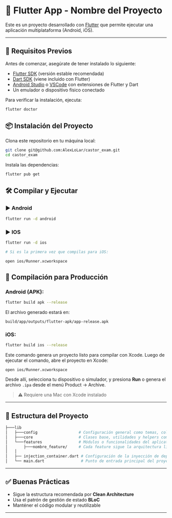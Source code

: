 
# 📱 Flutter App - Nombre del Proyecto

Este es un proyecto desarrollado con [Flutter](https://flutter.dev/) que permite ejecutar una aplicación multiplataforma (Android, iOS).

---

## 🚀 Requisitos Previos

Antes de comenzar, asegúrate de tener instalado lo siguiente:

- [Flutter SDK](https://docs.flutter.dev/get-started/install) (versión estable recomendada)
- [Dart SDK](https://dart.dev/get-dart) (viene incluido con Flutter)
- [Android Studio](https://developer.android.com/studio) o [VSCode](https://code.visualstudio.com/) con extensiones de Flutter y Dart
- Un emulador o dispositivo físico conectado

Para verificar la instalación, ejecuta:

```bash
flutter doctor
```

## 📦 Instalación del Proyecto

Clona este repositorio en tu máquina local:

```bash
git clone git@github.com:AlexLoLar/castor_exam.git
cd castor_exam
```

Instala las dependencias:

```bash
flutter pub get
```

## 🛠️ Compilar y Ejecutar

### ▶️ Android

```bash
flutter run -d android
```

### ▶️ IOS

```bash
flutter run -d ios

# Si es la primera vez que compilas para iOS:

open ios/Runner.xcworkspace
```

## 🧪 Compilación para Producción

### Android (APK):

```bash
flutter build apk --release
```

El archivo generado estará en:

```
build/app/outputs/flutter-apk/app-release.apk
```

### iOS:

```bash
flutter build ios --release
```

Este comando genera un proyecto listo para compilar con Xcode. Luego de ejecutar el comando, abre el proyecto en Xcode:

```
open ios/Runner.xcworkspace
```

Desde allí, selecciona tu dispositivo o simulador, y presiona **Run** o genera el archivo `.ipa` desde el menú Product → Archive.

> ⚠️ Requiere una Mac con Xcode instalado 

---

## 📁 Estructura del Proyecto

```bash
├───lib
│   ├───config                  # Configuración general como temas, colores, rutas
│   ├───core                    # Clases base, utilidades y helpers comunes
│   └───features                # Módulos o funcionalidades del aplicativo
│       ├───nombre_feature/     # Cada feature sigue la arquitectura limpia
│   │
│   ├── injection_container.dart # Configuración de la inyección de dependencias
│   └── main.dart                # Punto de entrada principal del proyecto
```

---

## ✅ Buenas Prácticas

- Sigue la estructura recomendada por **Clean Architecture**
- Usa el patrón de gestión de estado **BLoC**
- Manténer el código modular y reutilizable
---
